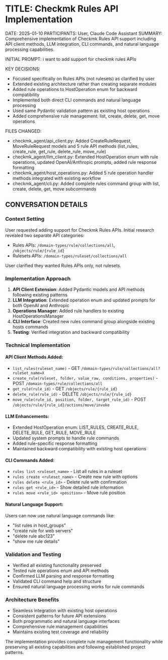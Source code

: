 # TITLE: Checkmk Rules API Implementation
DATE: 2025-01-10
PARTICIPANTS: User, Claude Code Assistant
SUMMARY: Comprehensive implementation of Checkmk Rules API support including API client methods, LLM integration, CLI commands, and natural language processing capabilities.

INITIAL PROMPT: i want to add support for checkmk rules APIs

KEY DECISIONS:
- Focused specifically on Rules APIs (not rulesets) as clarified by user
- Extended existing architecture rather than creating separate modules
- Added rule operations to HostOperation enum for backward compatibility
- Implemented both direct CLI commands and natural language processing
- Used same Pydantic validation pattern as existing host operations
- Added comprehensive rule management: list, create, delete, get, move operations

FILES CHANGED:
- checkmk_agent/api_client.py: Added CreateRuleRequest, MoveRuleRequest models and 5 rule API methods (list_rules, create_rule, get_rule, delete_rule, move_rule)
- checkmk_agent/llm_client.py: Extended HostOperation enum with rule operations, updated OpenAI/Anthropic prompts, added rule response formatting
- checkmk_agent/host_operations.py: Added 5 rule operation handler methods integrated with existing workflow
- checkmk_agent/cli.py: Added complete rules command group with list, create, delete, get, move subcommands

## CONVERSATION DETAILS

### Context Setting
User requested adding support for Checkmk Rules APIs. Initial research revealed two separate API categories:
- Rules APIs: `/domain-types/rule/collections/all`, `/objects/rule/{rule_id}` 
- Rulesets APIs: `/domain-types/ruleset/collections/all`

User clarified they wanted Rules APIs only, not rulesets.

### Implementation Approach
1. **API Client Extension**: Added Pydantic models and API methods following existing patterns
2. **LLM Integration**: Extended operation enum and updated prompts for both OpenAI and Anthropic
3. **Operations Manager**: Added rule handlers to existing HostOperationsManager 
4. **CLI Interface**: Created new rules command group alongside existing hosts commands
5. **Testing**: Verified integration and backward compatibility

### Technical Implementation

#### API Client Methods Added:
- `list_rules(ruleset_name)` - GET `/domain-types/rule/collections/all?ruleset_name=X`
- `create_rule(ruleset, folder, value_raw, conditions, properties)` - POST `/domain-types/rule/collections/all`
- `get_rule(rule_id)` - GET `/objects/rule/{rule_id}`
- `delete_rule(rule_id)` - DELETE `/objects/rule/{rule_id}`
- `move_rule(rule_id, position, folder, target_rule_id)` - POST `/objects/rule/{rule_id}/actions/move/invoke`

#### LLM Enhancements:
- Extended HostOperation enum: LIST_RULES, CREATE_RULE, DELETE_RULE, GET_RULE, MOVE_RULE
- Updated system prompts to handle rule commands
- Added rule-specific response formatting
- Maintained backward compatibility with existing host operations

#### CLI Commands Added:
- `rules list <ruleset_name>` - List all rules in a ruleset
- `rules create <ruleset_name>` - Create new rule with options
- `rules delete <rule_id>` - Delete rule with confirmation
- `rules get <rule_id>` - Show detailed rule information  
- `rules move <rule_id> <position>` - Move rule position

#### Natural Language Support:
Users can now use natural language commands like:
- "list rules in host_groups"
- "create rule for web servers"
- "delete rule abc123"
- "show me rule details"

### Validation and Testing
- Verified all existing functionality preserved
- Tested rule operations enum and API methods
- Confirmed LLM parsing and response formatting
- Validated CLI command help and structure
- Ensured natural language processing works for rule commands

### Architecture Benefits
- Seamless integration with existing host operations
- Consistent patterns for future API extensions
- Both programmatic and natural language interfaces
- Comprehensive rule management capabilities
- Maintains existing test coverage and reliability

The implementation provides complete rule management functionality while preserving all existing capabilities and following established project patterns.
